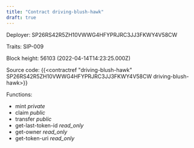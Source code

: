 ```yaml
---
title: "Contract driving-blush-hawk"
draft: true
---
```

Deployer: SP26RS42R5ZH10VWWG4HFYPRJRC3JJ3FKWY4V58CW

Traits:
SIP-009 



Block height: 56103 (2022-04-14T14:23:25.000Z)

Source code: {{<contractref "driving-blush-hawk" SP26RS42R5ZH10VWWG4HFYPRJRC3JJ3FKWY4V58CW driving-blush-hawk>}}

Functions:

* mint _private_
* claim _public_
* transfer _public_
* get-last-token-id _read_only_
* get-owner _read_only_
* get-token-uri _read_only_
